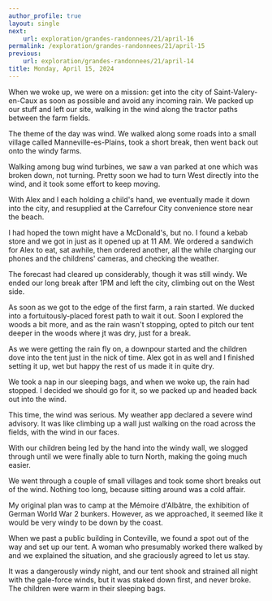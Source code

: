 ```yaml
---
author_profile: true
layout: single
next:
    url: exploration/grandes-randonnees/21/april-16
permalink: /exploration/grandes-randonnees/21/april-15
previous:
    url: exploration/grandes-randonnees/21/april-14
title: Monday, April 15, 2024
---
```

When we woke up, we were on a mission: get into the city of Saint-Valery-en-Caux as soon as possible and avoid any incoming rain. We packed up our stuff and left our site, walking in the wind along the tractor paths between the farm fields.

The theme of the day was wind. We walked along some roads into a small village called Manneville-es-Plains, took a short break, then went back out onto the windy farms.

Walking among bug wind turbines, we saw a van parked at one which was broken down, not turning. Pretty soon we had to turn West directly into the wind, and it took some effort to keep moving.

With Alex and I each holding a child's hand, we eventually made it down into the city, and resupplied at the Carrefour City convenience store near the beach.

I had hoped the town might have a McDonald's, but no. I found a kebab store and we got in just as it opened up at 11 AM. We ordered a sandwich for Alex to eat, sat awhile, then ordered another, all the while charging our phones and the childrens' cameras, and checking the weather.

The forecast had cleared up considerably, though it was still windy. We ended our long break after 1PM and left the city, climbing out on the West side.

As soon as we got to the edge of the first farm, a rain started. We ducked into a fortuitously-placed forest path to wait it out. Soon I explored the woods a bit more, and as the rain wasn't stopping, opted to pitch our tent deeper in the woods where jt was dry, just for a break.

As we were getting the rain fly on, a downpour started and the children dove into the tent just in the nick of time. Alex got in as well and I finished setting it up, wet but happy the rest of us made it in quite dry.

We took a nap in our sleeping bags, and when we woke up, the rain had stopped. I decided we should go for it, so we packed up and headed back out into the wind.

This time, the wind was serious. My weather app declared a severe wind advisory. It was like climbing up a wall just walking on the road across the fields, with the wind in our faces.

With our children being led by the hand into the windy wall, we slogged through until we were finally able to turn North, making the going much easier.

We went through a couple of small villages and took some short breaks out of the wind. Nothing too long, because sitting around was a cold affair.

My original plan was to camp at the Mémoire d'Albâtre, the exhibition of German World War 2 bunkers. However, as we approached, it seemed like it would be very windy to be down by the coast.

When we past a public building in Conteville, we found a spot out of the way and set up our tent. A woman who presumably worked there walked by and we explained the situation, and she graciously agreed to let us stay.

It was a dangerously windy night, and our tent shook and strained all night with the gale-force winds, but it was staked down first, and never broke. The children were warm in their sleeping bags.